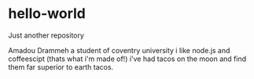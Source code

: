 # hello-world
Just another repository

Amadou Drammeh a student of coventry university
i like node.js and coffeescipt (thats what i'm made of!) 
i've had tacos on the moon and find them far superior to earth tacos.
